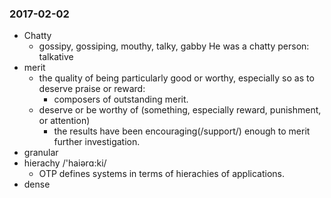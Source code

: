 ### 2017-02-02
  - Chatty
    + gossipy, gossiping, mouthy, talky, gabby
      He was a chatty person: talkative
  - merit
    + the quality of being particularly good or worthy, especially so as to deserve praise or reward:
      - composers of outstanding merit.
    + deserve or be worthy of (something, especially reward, punishment, or attention)
      -  the results have been encouraging(/support/) enough to merit further investigation.
  - granular
  - hierachy  /'haiərɑ:ki/
    + OTP defines systems in terms of hierachies of applications.
  - dense
